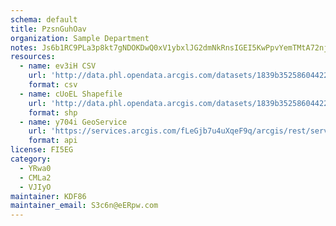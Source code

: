 ```yaml
---
schema: default
title: PzsnGuhOav 
organization: Sample Department 
notes: Js6b1RC9PLa3p8kt7gNDOKDwQ0xV1ybxlJG2dmNkRnsIGEI5KwPpvYemTMtA72njUhdr4TfLHXo0ScMBYqic6V9EXZaO3ezvWU5u 
resources:
  - name: ev3iH CSV
    url: 'http://data.phl.opendata.arcgis.com/datasets/1839b35258604422b0b520cbb668df0d_0.csv'
    format: csv
  - name: cUoEL Shapefile
    url: 'http://data.phl.opendata.arcgis.com/datasets/1839b35258604422b0b520cbb668df0d_0.zip'
    format: shp
  - name: y704i GeoService
    url: 'https://services.arcgis.com/fLeGjb7u4uXqeF9q/arcgis/rest/services/Air_Monitoring_Stations/FeatureServer/0/query'
    format: api
license: FI5EG 
category:
  - YRwa0 
  - CMLa2 
  - VJIyO 
maintainer: KDF86  
maintainer_email: S3c6n@eERpw.com
---
```

